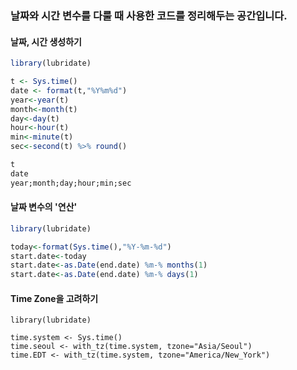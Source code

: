 ### 날짜와 시간 변수를 다룰 때 사용한 코드를 정리해두는 공간입니다.

#### 날짜, 시간 생성하기
```r
library(lubridate)

t <- Sys.time()
date <- format(t,"%Y%m%d")
year<-year(t)
month<-month(t)
day<-day(t)
hour<-hour(t)
min<-minute(t)
sec<-second(t) %>% round()

t
date
year;month;day;hour;min;sec
```

#### 날짜 변수의 '연산'
```r
library(lubridate)

today<-format(Sys.time(),"%Y-%m-%d")
start.date<-today
start.date<-as.Date(end.date) %m-% months(1)
start.date<-as.Date(end.date) %m-% days(1)
```

#### Time Zone을 고려하기
```
library(lubridate)

time.system <- Sys.time()
time.seoul <- with_tz(time.system, tzone="Asia/Seoul")
time.EDT <- with_tz(time.system, tzone="America/New_York")
```
